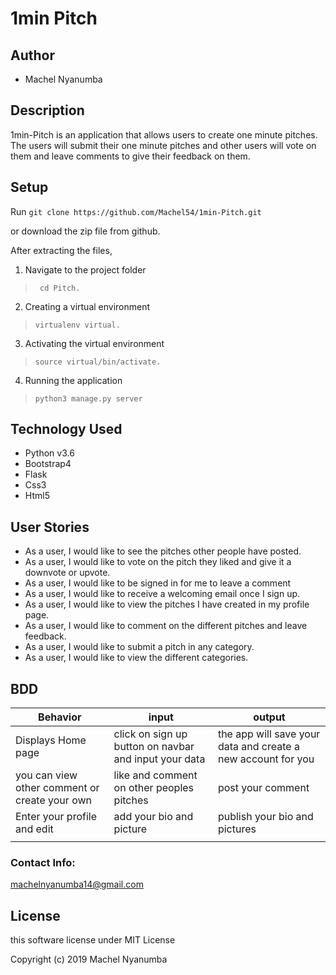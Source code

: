 # 1min Pitch

## Author 

* Machel Nyanumba

## Description
1min-Pitch is an application that allows users to create one minute pitches. The users will submit their one minute pitches and other users will vote on them and leave comments to give their feedback on them.


## Setup
Run 
``git clone https://github.com/Machel54/1min-Pitch.git``

or download the zip file from github.

After extracting the files, 

1. Navigate to the project folder
>`` cd Pitch.`` 

2. Creating a virtual environment
>``virtualenv virtual.``

3. Activating the virtual environment
>``source virtual/bin/activate.``

4. Running the application
>``python3 manage.py server``

## Technology Used

* Python v3.6
* Bootstrap4
* Flask
* Css3
* Html5

## User Stories
* As a user, I would like to see the pitches other people have posted.
* As a user, I would like to vote on the pitch they liked and give it a downvote or upvote.
* As a user, I would like to be signed in for me to leave a comment
* As a user, I would like to receive a welcoming email once I sign up.
* As a user, I would like to view the pitches I have created in my profile page.
* As a user, I would like to comment on the different pitches and leave feedback.
* As a user, I would like to submit a pitch in any category.
* As a user, I would like to view the different categories. 

## BDD

| Behavior| input | output |
| -------- | -------- | -------- |
| Displays Home page   | click on sign up button on navbar and input your data | the app will save your data and create a new account for you |
| you can view other comment or create your own | like and comment on other peoples pitches | post your comment |
| Enter your profile and edit | add your bio and picture | publish your bio and pictures |
|  |  | |

### Contact Info:

machelnyanumba14@gmail.com

## License

this software license under MIT License

Copyright (c) 2019 Machel Nyanumba
